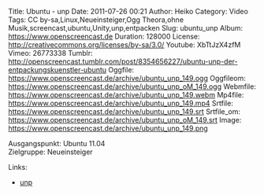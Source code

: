 Title: Ubuntu - unp
Date: 2011-07-26 00:21
Author: Heiko
Category: Video
Tags: CC by-sa,Linux,Neueinsteiger,Ogg Theora,ohne Musik,screencast,ubuntu,Unity,unp,entpacken
Slug: ubuntu_unp
Album: https://www.openscreencast.de
Duration: 128000
License: http://creativecommons.org/licenses/by-sa/3.0/
Youtube: XbTtJzX4zfM
Vimeo: 26773338
Tumblr: http://openscreencast.tumblr.com/post/8354656227/ubuntu-unp-der-entpackungskuenstler-ubuntu
Oggfile: https://www.openscreencast.de/archive/ubuntu_unp_149.ogg
Oggfileom: https://www.openscreencast.de/archive/ubuntu_unp_oM_149.ogg
Webmfile: https://www.openscreencast.de/archive/ubuntu_unp_149.webm
Mp4file: https://www.openscreencast.de/archive/ubuntu_unp_149.mp4
Srtfile: https://www.openscreencast.de/archive/ubuntu_unp_149.srt
Srtfile_om: https://www.openscreencast.de/archive/ubuntu_unp_oM_149.srt
Image: https://www.openscreencast.de/archive/ubuntu_unp_149.png

Ausgangspunkt: Ubuntu 11.04  
Zielgruppe: Neueinsteiger  

Links:

  * [unp](http://wiki.ubuntuusers.de/unp "Link zu unp")

